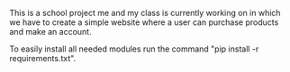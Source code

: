 This is a school project me and my class is currently working on in which we have to create a simple website where a user can purchase products and make an account.

To easily install all needed modules run the command "pip install -r requirements.txt".